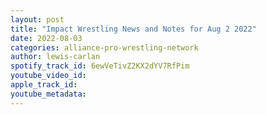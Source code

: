 ```yaml
---
layout: post
title: "Impact Wrestling News and Notes for Aug 2 2022"
date: 2022-08-03
categories: alliance-pro-wrestling-network
author: lewis-carlan
spotify_track_id: 6ewVeTivZ2KX2dYV7RfPim
youtube_video_id: 
apple_track_id: 
youtube_metadata: 
---
```

